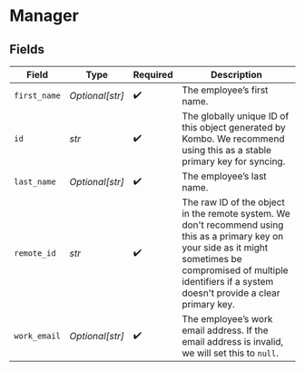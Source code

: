 # Manager


## Fields

| Field                                                                                                                                                                                                                    | Type                                                                                                                                                                                                                     | Required                                                                                                                                                                                                                 | Description                                                                                                                                                                                                              |
| ------------------------------------------------------------------------------------------------------------------------------------------------------------------------------------------------------------------------ | ------------------------------------------------------------------------------------------------------------------------------------------------------------------------------------------------------------------------ | ------------------------------------------------------------------------------------------------------------------------------------------------------------------------------------------------------------------------ | ------------------------------------------------------------------------------------------------------------------------------------------------------------------------------------------------------------------------ |
| `first_name`                                                                                                                                                                                                             | *Optional[str]*                                                                                                                                                                                                          | :heavy_check_mark:                                                                                                                                                                                                       | The employee’s first name.                                                                                                                                                                                               |
| `id`                                                                                                                                                                                                                     | *str*                                                                                                                                                                                                                    | :heavy_check_mark:                                                                                                                                                                                                       | The globally unique ID of this object generated by Kombo. We recommend using this as a stable primary key for syncing.                                                                                                   |
| `last_name`                                                                                                                                                                                                              | *Optional[str]*                                                                                                                                                                                                          | :heavy_check_mark:                                                                                                                                                                                                       | The employee’s last name.                                                                                                                                                                                                |
| `remote_id`                                                                                                                                                                                                              | *str*                                                                                                                                                                                                                    | :heavy_check_mark:                                                                                                                                                                                                       | The raw ID of the object in the remote system. We don't recommend using this as a primary key on your side as it might sometimes be compromised of multiple identifiers if a system doesn't provide a clear primary key. |
| `work_email`                                                                                                                                                                                                             | *Optional[str]*                                                                                                                                                                                                          | :heavy_check_mark:                                                                                                                                                                                                       | The employee’s work email address. If the email address is invalid, we will set this to `null`.                                                                                                                          |